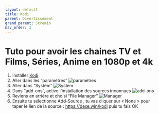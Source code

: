 ```yaml
---
layout: default
title: Kodi
parent: Divertissement
grand_parent: Stremio
nav_order: 3
---
```


# Tuto pour avoir les chaines TV et Films, Séries, Anime en 1080p et 4k
1. Installer [Kodi](https://kodi.tv/)
2. Aller dans les “paramètres”
![paramètres](paramètres.png)
3. Aller dans “System”
![System](System.png)
4. Dans “add-ons”, active l’installation des sources inconnues
![add-ons](add-ons.png)
5. Reviens en arrière et choisi “File Manager”
![Manager](Manager.png)
6. Ensuite tu sélectionne Add-Source , tu vas cliquer sur « None » pour taper le lien de la source :  https://dexe.win/kodi puis tu fais OK